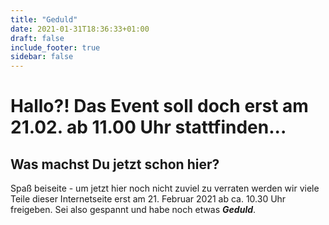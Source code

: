 ```yaml
---
title: "Geduld"
date: 2021-01-31T18:36:33+01:00
draft: false
include_footer: true
sidebar: false
---
```


Hallo?! Das Event soll doch erst am 21.02. ab 11.00 Uhr stattfinden...
===

Was machst Du jetzt schon hier?
---


Spaß beiseite - um jetzt hier noch nicht zuviel zu verraten werden wir viele Teile dieser Internetseite erst am 21. Februar 2021 ab ca. 10.30 Uhr freigeben. Sei also gespannt und habe noch etwas ***Geduld***.
